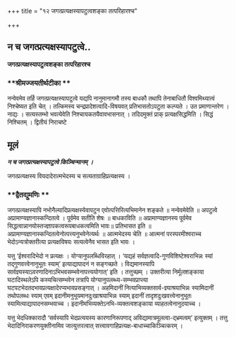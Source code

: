 +++
title = "१२ जगत्प्रत्यक्षस्यापटुत्वशङ्का तत्परिहारश्च"

+++


## न च जगत्प्रत्यक्षस्यापटुत्वे..

**जगत्प्रत्यक्षस्यापटुत्वशङ्का तत्परिहारश्च**

### **श्रीमज्जयतीर्थटीका **

नन्वेवमेव तर्हि जगत्प्रत्यक्षस्यापटुत्वे यद्यपि नानुमानागमौ तस्य बाधकौ तथापि तेनाबाधितौ विश्वमिथ्यात्वं निश्चेष्यत इति चेत् । तत्किमस्य चन्द्रप्रादेशत्वादि-विषयवत् प्रतिभासतोऽपटुता कल्प्यते । उत प्रमाणान्तरेण । नाद्यः । सत्यस्तम्भो भवत्येवेति निश्चायकतयैवावभासनात् । तदिदमुक्तं प्राक् प्रत्यक्षसिद्धमिति । सिद्धं निश्चितम् । द्वितीयं निराचष्टे

## **मूलं**

***न च जगत्प्रत्यक्षस्यापटुत्वे किञ्चिन्मानम् ।***

जगत्प्रत्यक्षस्य वियदादेरात्मभेदस्य च सत्यताग्राहिप्रत्यक्षस्य ।

### **द्वैतद्युमणिः **

जगत्प्रत्यक्षस्यापि नभोनैल्यादिप्रत्यक्षस्येवापटुन एवोत्पत्तिरित्यभिमानेन शङ्कते ॥ नन्वेवमेवेति ॥ अपटुत्वे अप्रामाण्यज्ञानास्कन्दितत्वे । पूर्वमेव सतीति शेषः ॥ बाधकाविति ॥ अप्रामाण्यज्ञानस्य पूर्वमेव सिद्धत्वान्नानयोस्तज्ज्ञापकत्वरूपबाधकत्वमिति भावः॥ प्रतिभासत इति ॥ अप्रामाण्यज्ञानास्कन्दितत्वेनोत्पत्त्यनुभवेनेत्यर्थः ॥ आत्मभेदस्य चेति ॥ आत्मनां परस्परमीश्वराच्च भेदोऽन्यत्रोक्तरीत्या प्रत्यक्षविषयः सत्यत्वेनैव भासत इति भावः ।

यत्तु ‘ईश्वरादिभेदो न प्रत्यक्षः । योग्यानुपलब्धिविरहात् । ‘यद्यहं सर्वज्ञत्वादि-गुणविशिष्टेश्वराभिन्नः स्यां तद्गुणवत्त्वेनानुभूतः स्याम्’ इत्याद्यापादनं न सङ्गच्छते । विद्यमानस्यापि सार्वज्ञ्यस्याऽवरणादिनाऽभिभवसम्भवेनापत्त्ययोगात्’ इति । तत्तुच्छम् । उक्तरीत्या निर्मूलशङ्काया घटादिस्थलेऽपि कस्यचित्सम्भवेन तत्रापि योग्यानुपलब्ध्य-सम्भवप्राप्त्या घटपटभेदतदभावप्रत्यक्षादेरप्यभावप्रसङ्गात् । अहमिदानीं नित्याभिव्यक्तसार्व-ज्ञ्याश्रयाभिन्नः स्यामिदानीं तथोपलब्धः स्याम् एवम् इदानीमनुभूयमानदुःखाश्रयाभिन्नः स्याम् इदानीं तादृशदुःखवत्त्वेनानुभूतः स्यामित्याद्यापादनसम्भवाच्च । इदानीमभिव्यक्तेऽनभि-व्यक्तत्वशङ्काया व्याहतत्वेनानुदयाच्च ।

यत्तु भेदधिक्कारादौ ‘सर्वस्यापि भेदप्रत्ययस्य कारणानिरूपणाद् अविद्यामात्रमूलत्वा-द्भ्रमत्वम्’ इत्युक्तम् । तत्तु भेदादिनिराकरणयुक्तीनामिव जात्युत्तरत्वात् सत्त्वावगाहिप्रत्यक्ष-बाधाच्चाकिञ्चित्करम् ।

